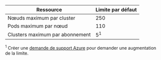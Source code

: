 | Ressource | Limite par défaut |
| --- | :--- |
| Nœuds maximum par cluster | 250 |
| Pods maximum par nœud | 110 |
| Clusters maximum par abonnement | 5<sup>1</sup> |

<sup>1</sup> Créer une [demande de support Azure][azure-support] pour demander une augmentation de la limite.<br />

<!-- LINKS - External -->
[azure-support]: https://ms.portal.azure.com/#blade/Microsoft_Azure_Support/HelpAndSupportBlade/newsupportrequest
